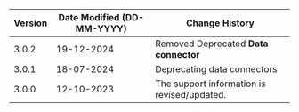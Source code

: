 | **Version** | **Date Modified (DD-MM-YYYY)** | **Change History**                          |
|-------------|--------------------------------|---------------------------------------------|
| 3.0.2       | 19-12-2024                     | Removed Deprecated **Data connector**       |
| 3.0.1       | 18-07-2024                     | Deprecating data connectors                 |
| 3.0.0       | 12-10-2023                     | The support information is revised/updated. |
